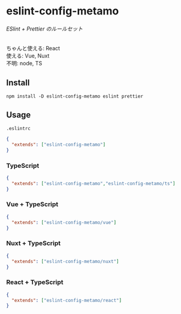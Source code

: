 # eslint-config-metamo

###### ESlint + Prettier のルールセット
ちゃんと使える: React  
使える: Vue, Nuxt  
不明: node, TS

## Install

```
npm install -D eslint-config-metamo eslint prettier
```

## Usage

`.eslintrc`

```json
{
  "extends": ["eslint-config-metamo"]
}
```

### TypeScript

```json
{
  "extends": ["eslint-config-metamo","eslint-config-metamo/ts"]
}
```

### Vue + TypeScript

```json
{
  "extends": ["eslint-config-metamo/vue"]
}
```

### Nuxt + TypeScript

```json
{
  "extends": ["eslint-config-metamo/nuxt"]
}
```

### React + TypeScript

```json
{
  "extends": ["eslint-config-metamo/react"]
}
```